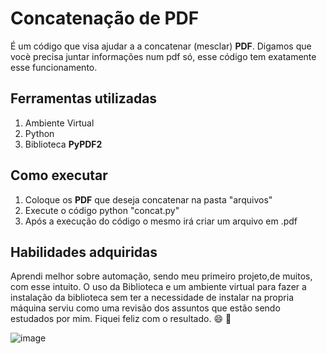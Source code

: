 # Concatenação de PDF
É um código que visa ajudar a a concatenar (mesclar) __PDF__. Digamos que vocè precisa juntar informações num pdf só, esse código tem exatamente esse funcionamento.

## Ferramentas utilizadas
1. Ambiente Virtual
2. Python
3. Biblioteca __PyPDF2__


## Como executar
1. Coloque os __PDF__ que deseja concatenar na pasta "arquivos"
2. Execute o código python "concat.py"
3. Após a execução do código o mesmo irá criar um arquivo em .pdf  

## Habilidades adquiridas
Aprendi melhor sobre automação, sendo meu primeiro projeto,de muitos, com esse intuito. O uso da Biblioteca e um ambiente virtual para fazer a instalação da biblioteca sem ter a necessidade de instalar na propria máquina serviu como uma revisão dos assuntos que estão sendo estudados por mim. Fiquei feliz com o resultado. 😄 👾 

![image](https://github.com/user-attachments/assets/487d84e3-5952-4b16-a998-8debd1040268)
